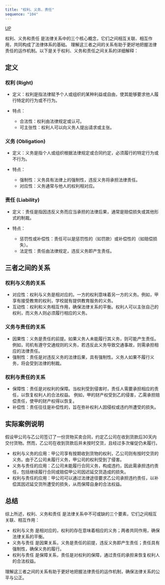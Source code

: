 ```yaml
---
title: "权利、义务、责任"
sequence: "104"
---
```


[UP](/law/civil-law-index.html)

权利、义务和责任 是法律关系中的三个核心概念，它们之间相互关联、相互作用，共同构成了法律体系的基础。
理解这三者之间的关系有助于更好地把握法律责任的运作机制。以下是关于权利、义务和责任之间关系的详细解释：

## 定义

### 权利 (Right)

- 定义：权利是指法律赋予个人或组织的某种利益或自由，使其能够要求他人履行特定的行为或不行为。

- 特点：
    - 合法性：权利由法律规定或认可。
    - 可主张性：权利人可以向义务人提出请求或主张。

### 义务 (Obligation)

- 定义：义务是指个人或组织根据法律规定或合同约定，必须履行的特定行为或不行为。

- 特点：
    - 强制性：义务具有法律上的强制性，违反义务将承担法律责任。
    - 对应性：义务通常与他人的权利相对应。

### 责任 (Liability)

- 定义：责任是指因违反义务而应当承担的法律后果，通常是赔偿损失或其他形式的制裁。

- 特点：
    - 惩罚性或补偿性：责任可以是惩罚性的（如罚款）或补偿性的（如赔偿损失）。
    - 法定性：责任由法律规定，违反义务即产生责任。

## 三者之间的关系

### 权利与义务的关系

- 对应性：权利与义务是相对应的。一方的权利意味着另一方的义务。例如，甲享有接受教育的权利，学校就有提供教育服务的义务。
- 互动性：权利和义务相互作用，确保法律关系的平衡。权利人可以主张自己的权利，而义务人则必须履行相应的义务。

### 义务与责任的关系

- 因果性：义务是责任的前提。如果义务人未能履行其义务，则可能产生责任。
  例如，司机有遵守交通规则的义务，若违反此义务导致交通事故，则需承担相应的法律责任。
- 强制性：责任是对违反义务的法律后果，具有强制性。义务人如果不履行义务，将会受到法律的制裁。

### 权利与责任的关系

- 保障性：责任是对权利的保障。当权利受到侵害时，责任人需要承担相应的责任，以恢复权利人的合法权益。
  例如，甲的财产权受到乙的侵害，乙需承担赔偿责任，使甲的财产权得以恢复。
- 补偿性：责任往往是补偿性的，旨在弥补权利人因侵权或违约所遭受的损失。

## 实际案例说明

假设甲公司与乙公司签订了一份货物买卖合同，约定乙公司在收到货款后30天内交付货物。然而，乙公司在收到货款后并未按时交货，且经过多次催促仍未履行。

- 权利与义务的应用：甲公司享有按期收到货物的权利，乙公司则有按时交货的义务。由于乙公司未履行义务，甲公司的权利受到了侵害。
- 义务与责任的应用：乙公司未能履行合同义务，构成违约，因此需承担违约责任，包括继续履行合同或赔偿甲公司因迟延交货造成的损失。
- 权利与责任的应用：甲公司可以通过法律途径要求乙公司承担违约责任，以补偿其因迟延交货所遭受的损失，从而保障自身的合法权益。

## 总结

综上所述，权利、义务和责任 是法律关系中不可或缺的三个要素，它们之间相互关联、相互作用：

- 权利与义务 是相对应的，权利的存在意味着相应的义务；两者共同作用，确保法律关系的平衡。
- 义务与责任 是因果关系，义务是责任的前提，违反义务即产生责任；责任具有强制性，确保义务的履行。
- 权利与责任 是保障关系，责任是对权利的保障，通过责任的承担来恢复权利人的合法权益。

理解这三者之间的关系有助于更好地把握法律责任的运作机制，确保法律关系的公平与公正。


